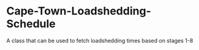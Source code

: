# Cape-Town-Loadshedding-Schedule
A class that can be used to fetch loadshedding times based on stages 1-8
